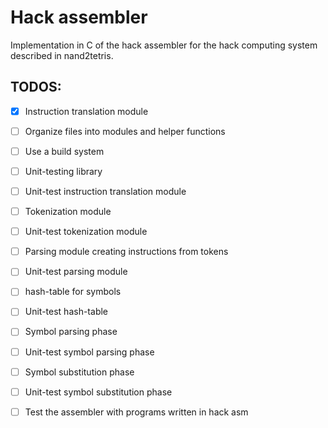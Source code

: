 # Hack assembler

Implementation in C of the hack assembler for the hack computing system described in nand2tetris.

## TODOS:
- [x] Instruction translation module
- [ ] Organize files into modules and helper functions
- [ ] Use a build system
- [ ] Unit-testing library
- [ ] Unit-test instruction translation module
- [ ] Tokenization module
- [ ] Unit-test tokenization module
- [ ] Parsing module creating instructions from tokens
- [ ] Unit-test parsing module
- [ ] hash-table for symbols
- [ ] Unit-test hash-table
- [ ] Symbol parsing phase
- [ ] Unit-test symbol parsing phase
- [ ] Symbol substitution phase
- [ ] Unit-test symbol substitution phase
- [ ] Test the assembler with programs written in hack asm

